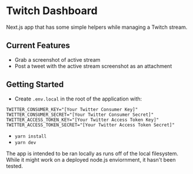 # Twitch Dashboard

Next.js app that has some simple helpers while managing a Twitch stream.

## Current Features
- Grab a screenshot of active stream
- Post a tweet with the active stream screenshot as an attachment

## Getting Started
- Create `.env.local` in the root of the application with:
```
TWITTER_CONSUMER_KEY="[Your Twitter Consumer Key]"
TWITTER_CONSUMER_SECRET="[Your Twitter Consumer Secret]"
TWITTER_ACCESS_TOKEN_KEY="[Your Twitter Access Token Key]"
TWITTER_ACCESS_TOKEN_SECRET="[Your Twitter Access Token Secret]"
```
- `yarn install`
- `yarn dev`

The app is intended to be ran locally as runs off of the local filesystem. While it might work on a deployed node.js enviornment, it hasn't been tested.
